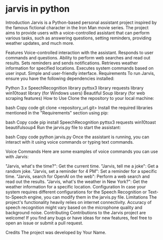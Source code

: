 # jarvis in python

Introduction
Jarvis is a Python-based personal assistant project inspired by the famous fictional character in the Iron Man movie series. The project aims to provide users with a voice-controlled assistant that can perform various tasks, such as answering questions, setting reminders, providing weather updates, and much more.

Features
Voice-controlled interaction with the assistant.
Responds to user commands and questions.
Ability to perform web searches and read out results.
Sets reminders and sends notifications.
Retrieves weather information for specified locations.
Executes system commands based on user input.
Simple and user-friendly interface.
Requirements
To run Jarvis, ensure you have the following dependencies installed:

Python 3.x
SpeechRecognition library
pyttsx3 library
requests library
win10toast library (for Windows users)
Beautiful Soup library (for web scraping features)
How to Use
Clone the repository to your local machine:

bash
Copy code
git clone <repository_url.git>
Install the required libraries mentioned in the "Requirements" section using pip:

bash
Copy code
pip install SpeechRecognition pyttsx3 requests win10toast beautifulsoup4
Run the jarvis.py file to start the assistant:

bash
Copy code
python jarvis.py
Once the assistant is running, you can interact with it using voice commands or typing text commands.

Voice Commands
Here are some examples of voice commands you can use with Jarvis:

"Jarvis, what's the time?": Get the current time.
"Jarvis, tell me a joke": Get a random joke.
"Jarvis, set a reminder for 4 PM": Set a reminder for a specific time.
"Jarvis, search for OpenAI on the web": Perform a web search and read out the results.
"Jarvis, what's the weather in New York?": Get the weather information for a specific location.
Configuration
In case your system requires different configurations for the Speech Recognition or Text-to-Speech engine, you can modify them in the jarvis.py file.
Limitations
The project's functionality heavily relies on internet connectivity.
Accuracy of speech recognition might vary based on the microphone quality and background noise.
Contributing
Contributions to the Jarvis project are welcome! If you find any bugs or have ideas for new features, feel free to open an issue or submit a pull request.

Credits
The project was developed by Your Name.
